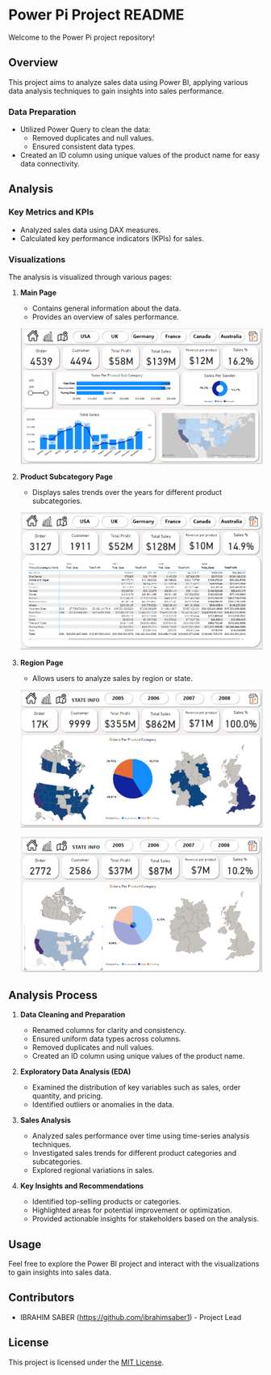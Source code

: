 # Power Pi Project README

Welcome to the Power Pi project repository!

## Overview

This project aims to analyze sales data using Power BI, applying various data analysis techniques to gain insights into sales performance.

### Data Preparation

- Utilized Power Query to clean the data:
  - Removed duplicates and null values.
  - Ensured consistent data types.
- Created an ID column using unique values of the product name for easy data connectivity.

## Analysis

### Key Metrics and KPIs

- Analyzed sales data using DAX measures.
- Calculated key performance indicators (KPIs) for sales.

### Visualizations

The analysis is visualized through various pages:

1. **Main Page**
   - Contains general information about the data.
   - Provides an overview of sales performance.

   ![](https://github.com/ibrahimsaber1/Sales-by-Countries/blob/main/screenshots/main%20page%201.0.png)

3. **Product Subcategory Page**
   - Displays sales trends over the years for different product subcategories.

   ![](https://github.com/ibrahimsaber1/Sales-by-Countries/blob/main/screenshots/product%20info%20page.png)

4. **Region Page**
   - Allows users to analyze sales by region or state.

   ![](https://github.com/ibrahimsaber1/Sales-by-Countries/blob/main/screenshots/state%20info%20page%201.0.png)

   ![](https://github.com/ibrahimsaber1/Sales-by-Countries/blob/main/screenshots/state%20info%20page%201.1.png)

## Analysis Process

1. **Data Cleaning and Preparation**
   - Renamed columns for clarity and consistency.
   - Ensured uniform data types across columns.
   - Removed duplicates and null values.
   - Created an ID column using unique values of the product name.

2. **Exploratory Data Analysis (EDA)**
   - Examined the distribution of key variables such as sales, order quantity, and pricing.
   - Identified outliers or anomalies in the data.

3. **Sales Analysis**
   - Analyzed sales performance over time using time-series analysis techniques.
   - Investigated sales trends for different product categories and subcategories.
   - Explored regional variations in sales.

4. **Key Insights and Recommendations**
   - Identified top-selling products or categories.
   - Highlighted areas for potential improvement or optimization.
   - Provided actionable insights for stakeholders based on the analysis.

## Usage

Feel free to explore the Power BI project and interact with the visualizations to gain insights into sales data.

## Contributors

- IBRAHIM SABER (https://github.com/ibrahimsaber1) - Project Lead

## License

This project is licensed under the [MIT License](https://github.com/ibrahimsaber1/Sales-by-Countries/blob/main/License).

